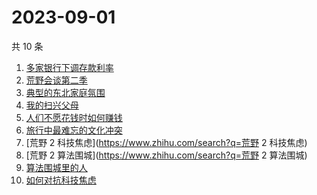 # 2023-09-01

共 10 条

<!-- BEGIN -->
<!-- 最后更新时间 Fri Sep 01 2023 05:09:24 GMT+0800 (China Standard Time) -->

1. [多家银行下调存款利率](https://www.zhihu.com/search?q=多家银行下调存款利率)
1. [荒野会谈第二季](https://www.zhihu.com/search?q=荒野会谈第二季)
1. [典型的东北家庭氛围](https://www.zhihu.com/search?q=典型的东北家庭氛围)
1. [我的扫兴父母](https://www.zhihu.com/search?q=我的扫兴父母)
1. [人们不愿花钱时如何赚钱](https://www.zhihu.com/search?q=人们不愿花钱时如何赚钱)
1. [旅行中最难忘的文化冲突](https://www.zhihu.com/search?q=旅行中最难忘的文化冲突)
1. [荒野 2 科技焦虑](https://www.zhihu.com/search?q=荒野 2 科技焦虑)
1. [荒野 2 算法围城](https://www.zhihu.com/search?q=荒野 2 算法围城)
1. [算法围城里的人](https://www.zhihu.com/search?q=算法围城里的人)
1. [如何对抗科技焦虑](https://www.zhihu.com/search?q=如何对抗科技焦虑)

<!-- END -->
